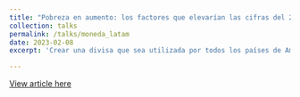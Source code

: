 ```yaml
---
title: "Pobreza en aumento: los factores que elevarían las cifras del 2022"
collection: talks
permalink: /talks/moneda_latam
date: 2023-02-08
excerpt: 'Crear una divisa que sea utilizada por todos los países de América del Sur implica un reto importante para los países que busquen sumarse esta propuesta de Argentina y Brasil. Las diferencia económicas y políticas complicarán su implementación, como ya lo demostró el poco éxito que tuvo el Mercosur.'

---
```


[View article here]([https://semanaeconomica.com/economia-finanzas/macroeconomia/pobreza-en-aumento](https://semanaeconomica.com/economia-finanzas/macroeconomia/desafios-de-una-divisa-comun-sudamericana))
